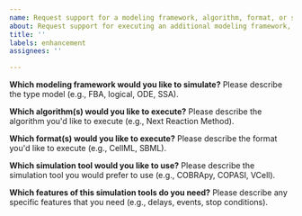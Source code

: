 ```yaml
---
name: Request support for a modeling framework, algorithm, format, or simulator
about: Request support for executing an additional modeling framework, algorithm, format, or simulation tool
title: ''
labels: enhancement
assignees: ''

---
```


**Which modeling framework would you like to simulate?**
Please describe the type model (e.g., FBA, logical, ODE, SSA).

**Which algorithm(s) would you like to execute?**
Please describe the algorithm you'd like to execute (e.g., Next Reaction Method).

**Which format(s) would you like to execute?**
Please describe the format you'd like to execute (e.g., CellML, SBML).

**Which simulation tool would you like to use?**
Please describe the simulation tool you would prefer to use (e.g., COBRApy, COPASI, VCell).

**Which features of this simulation tools do you need?**
Please describe any specific features that you need (e.g., delays, events, stop conditions).
